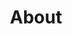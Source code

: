 ---
type: PageLayout
title: About
colors: colors-a
backgroundImage:
  type: BackgroundImage
  url: /images/bg4.jpg
  backgroundSize: cover
  backgroundPosition: center
  backgroundRepeat: no-repeat
  opacity: 75
sections:
  - elementId: ''
    colors: colors-f
    backgroundSize: full
    text: >+
      # Solution Architect, Engineer, Director, AI/ML Graduate


      Technical Leader with 27 years' experience across digital native startups and large enterprises. 5+ years as a forward deployed solutions architect, 20+ years managing engineering and architecture teams (10 embedded with customer engineering teams). Experience spans startup cultures (dotcom era), large enterprises (Vodafone, M&S, JPMorgan) and regulated government bodies (NHS).


      Recent MSc in Data Science and Machine Learning from University College London (2024) – dissertation on language model embeddings for protein sequence analysis.


      Built full-stack cycling analytics platform (Next.js, Flask, Python, Docker, PostgreSQL) with LLM integration in progress.


      Proven track-record of scaling complex systems under pressure: NHS Covid platform (100k to 5M+ vaccines/week), Sainsburys-Argos Black Friday (1,000 orders per minute), currently investigating scaling and accelerating engineering through GenAI at Vodafone.

    media: null
    styles:
      self:
        height: auto
        width: wide
        margin:
          - mt-0
          - mb-0
          - ml-0
          - mr-0
        padding:
          - pt-16
          - pb-12
          - pl-4
          - pr-4
        textAlign: left
    type: HeroSection
  - type: LabelsSection
    colors: colors-f
    subtitle: 'Skills:'
    items:
      - type: Label
        label: Solution Architecture
      - type: Label
        label: AI/Machine Learning
      - type: Label
        label: Python/PyTorch/Numpy
      - type: Label
        label: AWS/Azure/Terraform
      - type: Label
        label: Java/Next.js/Flask
      - type: Label
        label: DevOps/Docker
      - type: Label
        label: PostgreSQL/Redis
      - type: Label
        label: Technical Leadership
      - type: Label
        label: NLP/Bioinformatics
      - type: Label
        label: Cloud Engineering
      - type: Label
        label: Scalability/Performance
      - type: Label
        label: Stakeholder Engagement
  - type: TextSection
    variant: variant-a
    subtitle: 'Contact:'
    colors: colors-f
    text: |
      Connect with me on [LinkedIn](https://www.linkedin.com/in/patrick-lowry/) for professional inquiries
  - type: TextSection
    variant: variant-a
    subtitle: 'Experience:'
    colors: colors-f
    text: |
      **2005 – Present**
      * Associate Director - Tier 1 IT Consultancy
      * Various leadership roles in architecture, engineering, cloud strategy

      **2022-2023, 2024-Present**
      * Technology Delivery Lead - Vodafone UK
      * Managing 30+ embedded engineering teams

      **2021-2022**
      * Architecture Team Lead - NHS Covid Booster Programme
      * Scaled platform to 5M+ vaccinations/week

      **2013-2016**
      * Lead Channels Architect - Argos Transformation
      * Scaled to 1,000 orders/minute during Black Friday

      **2000-2005**
      * Forward Deployed Solutions Architect - ATG
      * Embedded with startups and enterprise customers across EMEA
  - type: TextSection
    variant: variant-a
    subtitle: 'Education:'
    colors: colors-f
    text: |
      **2023-2024**
      * MSc Data Science and Machine Learning - University College London
      * Dissertation: Language Model Embeddings for Protein Analysis

      **2020-2021**
      * MITx Micro-master's in Data Science (2 modules)

      **2025**
      * Agentic AI Course - Hugging Face

      **2018**
      * AWS Certified Solution Architect

      **1993-1997**
      * Bachelor of Engineering - Trinity College Dublin
---